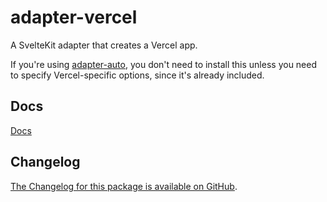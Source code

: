 # adapter-vercel

A SvelteKit adapter that creates a Vercel app.

If you're using [adapter-auto](https://kit.svelte.dev/docs/adapter-auto), you don't need to install this unless you need to specify Vercel-specific options, since it's already included.

## Docs

[Docs](https://kit.svelte.dev/docs/adapter-vercel)

## Changelog

[The Changelog for this package is available on GitHub](https://github.com/sveltejs/kit/blob/master/packages/adapter-vercel/CHANGELOG.md).
